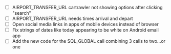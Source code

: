 - [ ] AIRPORT_TRANSFER_URL cartrawler not showing options after clicking "search"
- [ ] AIRPORT_TRANSFER_URL needs times arrival and depart
- [ ] Open social media links in apps of mobile devices instead of browser
- [ ] Fix strings of dates like today appearing to be white on Android email app
- [ ] Add the new code for the SQL_GLOBAL call combining 3 calls to two...or one
